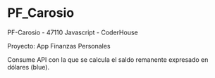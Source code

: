 # PF_Carosio
PF-Carosio - 47110 Javascript - CoderHouse

Proyecto: App Finanzas Personales

Consume API con la que se calcula el saldo remanente expresado en dólares (blue).
